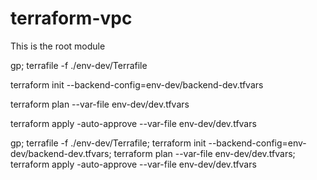 # terraform-vpc

This is the root module 

gp; terrafile -f ./env-dev/Terrafile

terraform init --backend-config=env-dev/backend-dev.tfvars

terraform plan --var-file env-dev/dev.tfvars

terraform apply -auto-approve --var-file env-dev/dev.tfvars




gp; terrafile -f ./env-dev/Terrafile; terraform init --backend-config=env-dev/backend-dev.tfvars; terraform plan --var-file env-dev/dev.tfvars; terraform apply -auto-approve --var-file env-dev/dev.tfvars